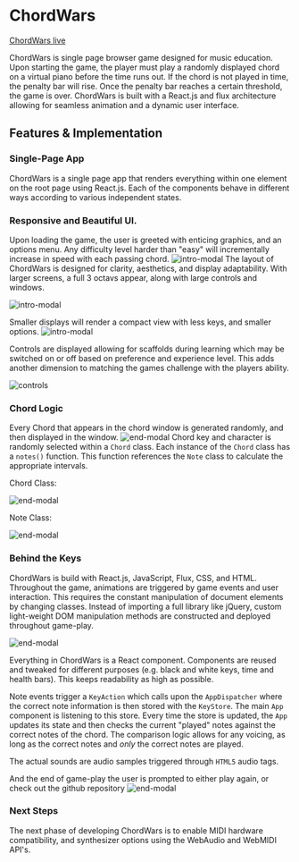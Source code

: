 # ChordWars

[ChordWars live][live]

[live]: https://pyreta.github.io/ChordWars/

ChordWars is single page browser game designed for music education.  Upon starting the game, the player must play a randomly displayed chord on a virtual piano before the time runs out.  If the chord is not played in time, the penalty bar will rise.  Once the penalty bar reaches a certain threshold, the game is over.  ChordWars is built with a React.js and flux architecture allowing for seamless animation and a dynamic user interface.

## Features & Implementation


### Single-Page App

  ChordWars is a single page app that renders everything within one element on the root page using React.js.  Each of the components behave in different ways according to various independent states.

### Responsive and Beautiful UI.

  Upon loading the game, the user is greeted with enticing graphics, and an options menu.  Any difficulty level harder than "easy" will incrementally increase in speed with each passing chord.
  ![intro-modal](docs/intro-modal.png)
  The layout of ChordWars is designed for clarity, aesthetics, and display adaptability. With larger screens, a full 3 octavs appear, along with large controls and windows.

  ![intro-modal](docs/full-view.png)

  Smaller displays will render a compact view with less keys, and smaller options.
  ![intro-modal](docs/small-view.png)

  Controls are displayed allowing for scaffolds during learning which may be switched on or off based on preference and experience level.  This adds another dimension to matching the games challenge with the players ability.

  ![controls](docs/controls.png)
### Chord Logic

  Every Chord that appears in the chord window is generated randomly, and then displayed in the window.
  ![end-modal](docs/chord-window.png)
  Chord key and character is randomly selected within a `Chord` class.  Each instance of the `Chord` class has a `notes()` function.  This function references the `Note` class to calculate the appropriate intervals.


  Chord Class:

  ![end-modal](docs/chord.png)

  Note Class:

  ![end-modal](docs/note.png)

### Behind the Keys
  ChordWars is build with React.js, JavaScript, Flux, CSS, and HTML.  Throughout the game, animations are triggered by game events and user interaction.  This requires the constant manipulation of document elements by changing classes.  Instead of importing a full library like jQuery, custom light-weight DOM manipulation methods are constructed and deployed throughout game-play.

![end-modal](docs/DOM.png)

  Everything in ChordWars is a React component.  Components are reused and tweaked for different purposes (e.g. black and white keys, time and health bars).  This keeps readability as high as possible.

  Note events trigger a `KeyAction` which calls upon the `AppDispatcher` where the correct note information is then stored with the `KeyStore`.  The main `App` component is listening to this store.  Every time the store is updated, the `App` updates its state and then checks the current "played" notes against the correct notes of the chord.  The comparison logic allows for any voicing, as long as the correct notes and *only* the correct notes are played.

  The actual sounds are audio samples triggered through `HTML5` audio tags.

  And the end of game-play the user is prompted to either play again, or check out the github repository
![end-modal](docs/end-modal.png)

### Next Steps
  The next phase of developing ChordWars is to enable MIDI hardware compatibility, and synthesizer options using the WebAudio and WebMIDI API's.
